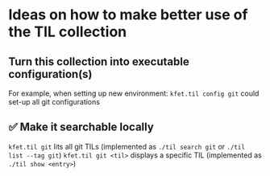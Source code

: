 # Ideas on how to make better use of the TIL collection

## Turn this collection into executable configuration(s)

For example, when setting up new environment:
`kfet.til config git` could set-up all git configurations

## ✅ Make it searchable locally

`kfet.til git` lits all git TILs (implemented as `./til search git` or `./til list --tag git`)
`kfet.til git <til>` displays a specific TIL (implemented as `./til show <entry>`)
